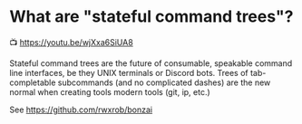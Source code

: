# What are "stateful command trees"?

📺 https://youtu.be/wjXxa6SiUA8

Stateful command trees are the future of consumable, speakable command line interfaces, be they UNIX terminals or Discord bots. Trees of tab-completable subcommands (and no complicated dashes) are the new normal when creating tools modern tools (git, ip, etc.)

See <https://github.com/rwxrob/bonzai>
